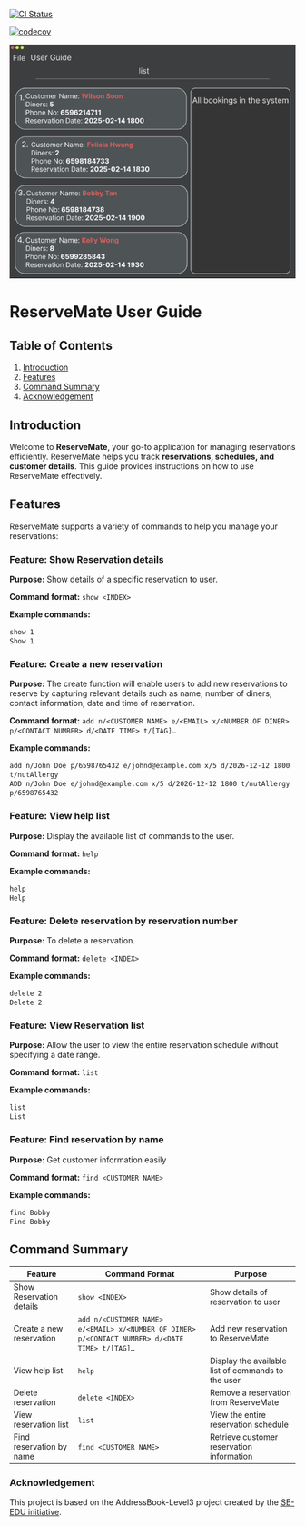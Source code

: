 [![CI Status](https://github.com/se-edu/addressbook-level3/workflows/Java%20CI/badge.svg)](https://github.com/AY2425S2-CS2103-F08-1/tp/actions)

[![codecov](https://codecov.io/gh/AY2425S2-CS2103-F08-1/tp/graph/badge.svg?token=8D3EDHO8BA)](https://codecov.io/gh/AY2425S2-CS2103-F08-1/tp)

![Ui](docs/images/Ui.png)

# ReserveMate User Guide

## Table of Contents
1. [Introduction](#introduction)
2. [Features](#features)
3. [Command Summary](#command-summary)
4. [Acknowledgement](#acknowledgement)

## Introduction
Welcome to **ReserveMate**, your go-to application for managing reservations efficiently. ReserveMate helps you track **reservations, schedules, and customer details**. This guide provides instructions on how to use ReserveMate effectively.

## Features
ReserveMate supports a variety of commands to help you manage your reservations:

### Feature: Show Reservation details
**Purpose:** Show details of a specific reservation to user.

**Command format:** `show <INDEX>`

**Example commands:**
```
show 1
Show 1
```

### Feature: Create a new reservation
**Purpose:** The create function will enable users to add new reservations to reserve by capturing relevant details such as name, number of diners, contact information, date and time of reservation.

**Command format:** `add n/<CUSTOMER NAME> e/<EMAIL> x/<NUMBER OF DINER> p/<CONTACT NUMBER> d/<DATE TIME> t/[TAG]…​`

**Example commands:**
```
add n/John Doe p/6598765432 e/johnd@example.com x/5 d/2026-12-12 1800 t/nutAllergy
ADD n/John Doe e/johnd@example.com x/5 d/2026-12-12 1800 t/nutAllergy p/6598765432
```

### Feature: View help list 
**Purpose:** Display the available list of commands to the user.

**Command format:** `help`

**Example commands:**
```
help
Help
```

### Feature: Delete reservation by reservation number
**Purpose:** To delete a reservation.

**Command format:** `delete <INDEX>`

**Example commands:**
```
delete 2
Delete 2
```

### Feature: View Reservation list 
**Purpose:** Allow the user to view the entire reservation schedule without specifying a date range.

**Command format:** `list`

**Example commands:**
```
list
List
```

### Feature: Find reservation by name
**Purpose:** Get customer information easily

**Command format:** `find <CUSTOMER NAME>`

**Example commands:**
```
find Bobby
Find Bobby
```

## Command Summary
| Feature                  | Command Format                                                                                      | Purpose                                             |
|--------------------------|-----------------------------------------------------------------------------------------------------|-----------------------------------------------------|
| Show Reservation details | `show <INDEX>`                                                                                      | Show details of reservation to user                 |
| Create a new reservation | `add n/<CUSTOMER NAME> e/<EMAIL> x/<NUMBER OF DINER> p/<CONTACT NUMBER> d/<DATE TIME> t/[TAG]…​`    | Add new reservation to ReserveMate                  |
| View help list           | `help`                                                                                              | Display the available list of commands to the user  |
| Delete reservation       | `delete <INDEX>`                                                                                    | Remove a reservation from ReserveMate               |
| View reservation list    | `list`                                                                                              | View the entire reservation schedule                |
| Find reservation by name | `find <CUSTOMER NAME>`                                                                              | Retrieve customer reservation information           |


### Acknowledgement
This project is based on the AddressBook-Level3 project created by the [SE-EDU initiative](https://se-education.org).

